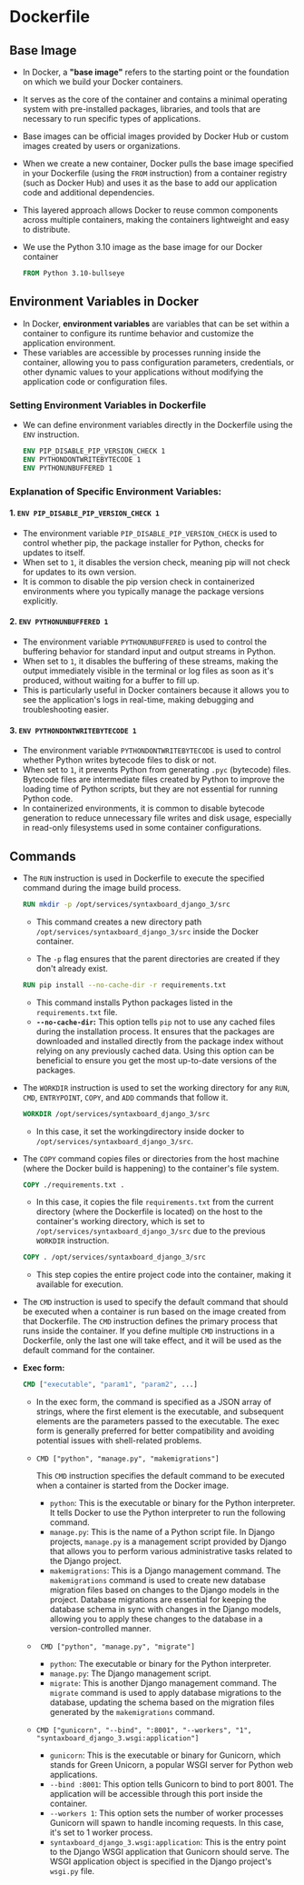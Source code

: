 # Dockerfile

## Base Image

- In Docker, a **"base image"** refers to the starting point or the foundation on which we build your Docker containers. 
- It serves as the core of the container and contains a minimal operating system with pre-installed packages, libraries, and tools that are necessary to run specific types of applications. 
- Base images can be official images provided by Docker Hub or custom images created by users or organizations.
- When we create a new container, Docker pulls the base image specified in your Dockerfile (using the `FROM` instruction) from a container registry (such as Docker Hub) and uses it as the base to add our application code and additional dependencies. 
- This layered approach allows Docker to reuse common components across multiple containers, making the containers lightweight and easy to distribute.

- We use the Python 3.10 image as the base image for our Docker container 

  ``` dockerfile
  FROM Python 3.10-bullseye
  ```

## Environment Variables in Docker

- In Docker, **environment variables** are variables that can be set within a container to configure its runtime behavior and customize the application environment. 
- These variables are accessible by processes running inside the container, allowing you to pass configuration parameters, credentials, or other dynamic values to your applications without modifying the application code or configuration files.

### Setting Environment Variables in Dockerfile

- We can define environment variables directly in the Dockerfile using the `ENV` instruction. 

  ```dockerfile
  ENV PIP_DISABLE_PIP_VERSION_CHECK 1
  ENV PYTHONDONTWRITEBYTECODE 1
  ENV PYTHONUNBUFFERED 1
  ```

### Explanation of Specific Environment Variables:

#### 1. `ENV PIP_DISABLE_PIP_VERSION_CHECK 1`

- The environment variable `PIP_DISABLE_PIP_VERSION_CHECK` is used to control whether pip, the package installer for Python, checks for updates to itself.
- When set to `1`, it disables the version check, meaning pip will not check for updates to its own version. 
- It is common to disable the pip version check in containerized environments where you typically manage the package versions explicitly.

#### 2. `ENV PYTHONUNBUFFERED 1`

- The environment variable `PYTHONUNBUFFERED` is used to control the buffering behavior for standard input and output streams in Python. 
- When set to `1`, it disables the buffering of these streams, making the output immediately visible in the terminal or log files as soon as it's produced, without waiting for a buffer to fill up.
- This is particularly useful in Docker containers because it allows you to see the application's logs in real-time, making debugging and troubleshooting easier.

#### 3. `ENV PYTHONDONTWRITEBYTECODE 1`

- The environment variable `PYTHONDONTWRITEBYTECODE` is used to control whether Python writes bytecode files to disk or not. 
- When set to `1`, it prevents Python from generating `.pyc` (bytecode) files. Bytecode files are intermediate files created by Python to improve the loading time of Python scripts, but they are not essential for running Python code.
- In containerized environments, it is common to disable bytecode generation to reduce unnecessary file writes and disk usage, especially in read-only filesystems used in some container configurations.

## Commands

- The `RUN` instruction is used in Dockerfile to execute the specified command during the image build process.

  ```dockerfile
  RUN mkdir -p /opt/services/syntaxboard_django_3/src
  ```

  - This command creates a new directory path `/opt/services/syntaxboard_django_3/src` inside the Docker container. 

  -  The `-p` flag ensures that the parent directories are created if they don't already exist.

  ```dockerfile
  RUN pip install --no-cache-dir -r requirements.txt
  ```

  * This command installs Python packages listed in the `requirements.txt` file.
  * **`--no-cache-dir`:** This option tells `pip` not to use any cached files during the installation process. It ensures that the packages are downloaded and installed directly from the package index without relying on any previously cached data. Using this option can be beneficial to ensure you get the most up-to-date versions of the packages.

- The `WORKDIR` instruction is used to set the working directory for any `RUN`, `CMD`, `ENTRYPOINT`, `COPY`, and `ADD` commands that follow it. 

  ```dockerfile
  WORKDIR /opt/services/syntaxboard_django_3/src
  ```

  * In this case, it set the workingdirectory inside docker to  `/opt/services/syntaxboard_django_3/src`. 

- The `COPY` command copies files or directories from the host machine (where the Docker build is happening) to the container's file system. 

  ```dockerfile
  COPY ./requirements.txt .
  ```

  * In this case, it copies the file `requirements.txt` from the current directory (where the Dockerfile is located) on the host to the container's working directory, which is set to `/opt/services/syntaxboard_django_3/src` due to the previous `WORKDIR` instruction.

  ```dockerfile
  COPY . /opt/services/syntaxboard_django_3/src
  ```

  * This step copies the entire project code into the container, making it available for execution.

* The `CMD` instruction is used to specify the default command that should be executed when a container is run based on the image created from that Dockerfile. The `CMD` instruction defines the primary process that runs inside the container. If you define multiple `CMD` instructions in a Dockerfile, only the last one will take effect, and it will be used as the default command for the container.

* **Exec form:**

  ```dockerfile
  CMD ["executable", "param1", "param2", ...]
  ```

  * In the exec form, the command is specified as a JSON array of strings, where the first element is the executable, and subsequent elements are the parameters passed to the executable. The exec form is generally preferred for better compatibility and avoiding potential issues with shell-related problems.

  * ```CMD ["python", "manage.py", "makemigrations"]```

    This `CMD` instruction specifies the default command to be executed when a container is started from the Docker image.

    * `python`: This is the executable or binary for the Python interpreter. It tells Docker to use the Python interpreter to run the following command.
    * `manage.py`: This is the name of a Python script file. In Django projects, `manage.py` is a management script provided by Django that allows you to perform various administrative tasks related to the Django project.
    * `makemigrations`: This is a Django management command. The `makemigrations` command is used to create new database migration files based on changes to the Django models in the project. Database migrations are essential for keeping the database schema in sync with changes in the Django models, allowing you to apply these changes to the database in a version-controlled manner.

  * ``` CMD ["python", "manage.py", "migrate"]```

    * `python`: The executable or binary for the Python interpreter.
    * `manage.py`: The Django management script.
    * `migrate`: This is another Django management command. The `migrate` command is used to apply database migrations to the database, updating the schema based on the migration files generated by the `makemigrations` command.

  * ```CMD ["gunicorn", "--bind", ":8001", "--workers", "1", "syntaxboard_django_3.wsgi:application"]```

    * `gunicorn`: This is the executable or binary for Gunicorn, which stands for Green Unicorn, a popular WSGI server for Python web applications.
    * `--bind :8001`: This option tells Gunicorn to bind to port 8001. The application will be accessible through this port inside the container.
    * `--workers 1`: This option sets the number of worker processes Gunicorn will spawn to handle incoming requests. In this case, it's set to 1 worker process.
    * `syntaxboard_django_3.wsgi:application`: This is the entry point to the Django WSGI application that Gunicorn should serve. The WSGI application object is specified in the Django project's `wsgi.py` file.

